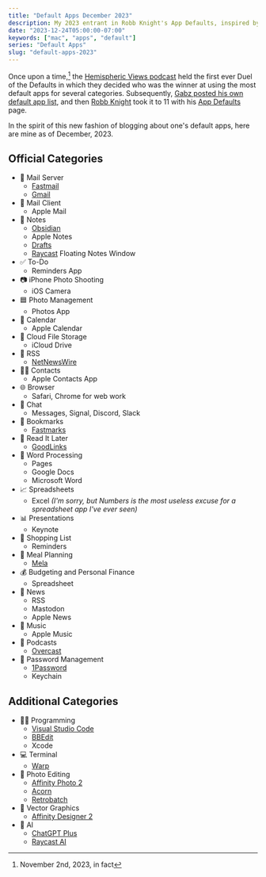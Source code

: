 ```yaml
---
title: "Default Apps December 2023"
description: My 2023 entrant in Robb Knight's App Defaults, inspired by Hemispheric Views 097 Duel of the Defaults.
date: "2023-12-24T05:00:00-07:00"
keywords: ["mac", "apps", "default"]
series: "Default Apps"
slug: "default-apps-2023"
---
```


Once upon a time,[^1] the [Hemispheric Views podcast](https://hemisphericviews.com) held the first ever Duel of the Defaults in which they decided who was the winner at using the most default apps for several categories. Subsequently, [Gabz posted his own default app list](https://gabz.blog/2023/11/03/my-defaults.html), and then [Robb Knight](https://rknight.me) took it to 11 with his [App Defaults](https://defaults.rknight.me) page.

In the spirit of this new fashion of blogging about one's default apps, here are mine as of December, 2023.

## Official Categories

- 📮 Mail Server
  - [Fastmail](https://fastmail.com)
  - [Gmail](https://mail.google.com/)
- 📨 Mail Client
  - Apple Mail
- 📝 Notes
  - [Obsidian](https://obsidian.md)
  - Apple Notes
  - [Drafts](https://getdrafts.com)
  - [Raycast](https://www.raycast.com) Floating Notes Window
- ✅ To-Do
  - Reminders App
- 📷 iPhone Photo Shooting
  - iOS Camera
- 🟦 Photo Management
  - Photos App
- 📅 Calendar
  - Apple Calendar
- 📂 Cloud File Storage
  - iCloud Drive
- 📖 RSS
  - [NetNewsWire](https://netnewswire.com)
- 👩‍🦲 Contacts
  - Apple Contacts App
- 🌐 Browser
  - Safari, Chrome for web work
- 💬 Chat
  - Messages, Signal, Discord, Slack
- 🔖 Bookmarks
  - [Fastmarks](https://retina.studio/fastmarks/)
- 📑 Read It Later
  - [GoodLinks](https://goodlinks.app)
- 📜 Word Processing
  - Pages
  - Google Docs
  - Microsoft Word
- 📈 Spreadsheets
  - Excel *(I'm sorry, but Numbers is the most useless excuse for a spreadsheet app I've ever seen)*
- 📊 Presentations
  - Keynote
- 🛒 Shopping List
  - Reminders
- 🍴 Meal Planning
  - [Mela](https://mela.recipes)
- 💰 Budgeting and Personal Finance
  - Spreadsheet
- 📰 News
  - RSS
  - Mastodon
  - Apple News
- 🎵 Music
  - Apple Music
- 🎤 Podcasts
  - [Overcast](https://overcast.fm)
- 🔐 Password Management
  - [1Password](https://1password.com)
  - Keychain

## Additional Categories

- 🧑‍💻 Programming
  - [Visual Studio Code](https://code.visualstudio.com)
  - [BBEdit](https://www.barebones.com/products/bbedit/)
  - Xcode
- 💻 Terminal
  - [Warp](https://www.warp.dev)
- 📸 Photo Editing
  - [Affinity Photo 2](https://affinity.serif.com/en-us/photo/)
  - [Acorn](https://flyingmeat.com/acorn/)
  - [Retrobatch](https://flyingmeat.com/retrobatch/)
- 🔷 Vector Graphics
  - [Affinity Designer 2](https://affinity.serif.com/en-us/designer/)
- 🧠 AI
  - [ChatGPT Plus](https://openai.com/blog/chatgpt-plus)
  - [Raycast AI](https://www.raycast.com/pro)

[^1]: November 2nd, 2023, in fact
